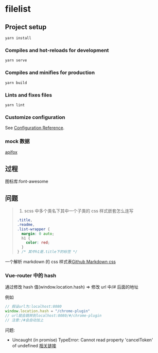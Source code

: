 # filelist

## Project setup

```
yarn install
```

### Compiles and hot-reloads for development

```
yarn serve
```

### Compiles and minifies for production

```
yarn build
```

### Lints and fixes files

```
yarn lint
```

### Customize configuration

See [Configuration Reference](https://cli.vuejs.org/config/).

### mock 数据

[apifox](https://www.apifox.cn/)

## 过程

图标库:font-awesome

## 问题

> 1.  scss 中多个类名下其中一个子类的 css 样式嵌套怎么连写
>
> ```css
> .title,
> .readme,
> .list-wrapper {
>   margin: 0 auto;
>   h1 {
>     color: red;
>   }
> } /* 其中h1是.title下的标签 */
> ```

一个解析 markdown 的 css 样式表[Github Markdown css](https://github.com/sindresorhus/github-markdown-css)

### Vue-router 中的 hash

通过修改 hash 值(window.location.hash) => 修改 url 中/# 后面的地址

例如

```js
// 假设url为:localhost:8080
window.location.hash = "/chrome-plugin"
// url就会跳转到localhost:8080/#/chrome-plugin
// 注意:/#会自动加上
```

问题:

- Uncaught (in promise) TypeError: Cannot read property 'cancelToken' of undefined
  [相关链接](https://github.com/svrcekmichal/redux-axios-middleware/issues/83)
